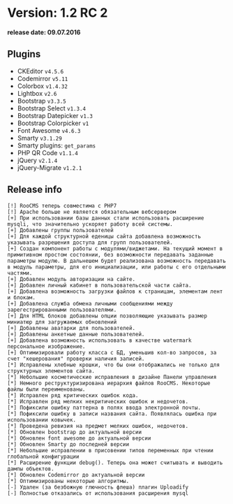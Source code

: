 Version: 1.2 RC 2
========================
**release date:	09.07.2016**

Plugins
-------
- CKEditor		`v4.5.6 `
- Codemirror		`v5.11`
- Colorbox		`v1.4.32`
- Lightbox		`v2.6`
- Bootstrap		`v3.3.5`
- Bootstrap Select	`v1.3.4`
- Bootstrap Datepicker	`v1.3`
- Bootstrap Colorpicker	`v1`
- Font Awesome		`v4.6.3`
- Smarty		`v3.1.29`
- Smarty plugins:	`get_params`
- PHP QR Code		`v1.1.4`
- jQuery		`v2.1.4`
- jQuery-Migrate	`v1.2.1`


Release info
------------
	[!]	RooCMS теперь совместима с PHP7
	[!]	Apache больше не является обязательным вебсервером
	[+]	При использовании базы данных стали использовать расширение mysqli, что значительно ускоряет работу всей системы.
	[+]	Добавлены группы пользователей
	[+]	Для каждой структурной еденицы сайта добавлена возможность указывать разрешения доступа для групп пользователей.
	[+]	Создан компонент работы с модулями/виджетами. На текущий момент в примитивном простом состоянии, без возможности передавать заданные параметры модулю. В дальнешем будет реализована возможность передавать в модуль параметры, для его инициализации, или работы с его отдельными частями.
	[+]	Добавлен модуль авторизации на сайте.
	[+]	Добавлен личный кабинет в пользовательской части сайта.
	[+]	Добавлена возможность загрузки файлов к страницам, элементам лент и блокам.
	[+]	Добавлена служба обмена личными сообщениями между зарегестрированными пользователями.
	[+]	Для HTML блоков добавлены опции позволяющие указывать размер миниатюр для загружаемых обновлений
	[+]	Добавлены аватарки для пользователей.
	[+]	Добавлены анкетные данные пользователей.
	[+]	Добавлена возможность использовать в качестве watermark персональное изображение.
	[+]	Оптимизировали работу класса с БД, уменьшив кол-во запросов, за счет "кешерования" проверки наличия записей.
	[*]	Исправлены хлебные крошки, что бы они отображались не только для структурных элементов сайта.
	[*]	Небольшие косметические исправления в дизайне Панели управления
	[*]	Немного реструктуризирована иерархия файлов RooCMS. Некоторые файлы были переименованы.
	[*]	Исправлен ряд критических ошибок кода.
	[*]	Исправлен ряд мелких некритических ошибок и недочетов.
	[*]	Пофиксили ошибку паттерна в полях ввода электронной почты.
	[*]	Пофиксили ошибку в записи названия сайта. Появлялась ошибка при использовании ковычек.
	[*]	Проведена ревизия на предмет мелких ошибок, недочетов.
	[*]	Обновлен bootstrap до актуальной версии
	[*]	Обновлен font awesome до актуальной версии
	[*]	Обновлен Smarty до последней версии
	[*]	Небольшие исправлении в присовении типов переменных при чтении глобальной конфигурации
	[*]	Расширение функции debug(). Теперь она может считывать и выводить дампы объектов.
	[*]	Обновлен Codemirror до актуальной версии
	[*]	Оптимизированы некоторые алгоритмы.
	[-]	Удален (за безбожную глючность флеша) плагин Uploadify
	[-]	Полностью отказались от использования расширения mysql
